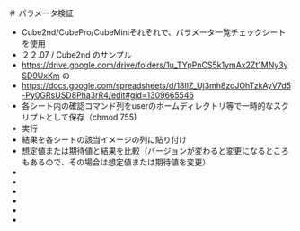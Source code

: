 ＃ パラメータ検証
- Cube2nd/CubePro/CubeMiniそれぞれで、パラメータ一覧チェックシートを使用
- ２２.07 / Cube2nd のサンプル
- https://drive.google.com/drive/folders/1u_TYpPnCS5k1ymAx2Zt1MNy3ySD9UxKm の
- https://docs.google.com/spreadsheets/d/18IlZ_Uj3mh8zoJOhTzkAyV7d5-Py0GRsUSD8Pha3rR4/edit#gid=1309665546
- 各シート内の確認コマンド列をuserのホームディレクトリ等で一時的なスクリプトとして保存（chmod 755)
- 実行
- 結果を各シートの該当イメージの列に貼り付け
- 想定値または期待値と結果を比較（バージョンが変わると変更になるところもあるので、その場合は想定値または期待値を変更）
- 
- 
- 
- 
- 
- 
